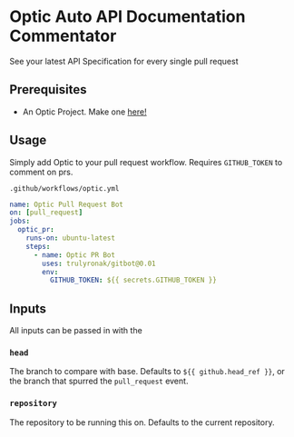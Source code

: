 # Optic Auto API Documentation Commentator

See your latest API Specification for every single pull request

## Prerequisites

- An Optic Project. Make one [here!](https://app.useoptic.com)

## Usage

Simply add Optic to your pull request workflow. Requires `GITHUB_TOKEN` to comment on prs.


`.github/workflows/optic.yml`

```yaml
name: Optic Pull Request Bot
on: [pull_request]
jobs:
  optic_pr:
    runs-on: ubuntu-latest
    steps:
      - name: Optic PR Bot
        uses: trulyronak/gitbot@0.01
        env:
          GITHUB_TOKEN: ${{ secrets.GITHUB_TOKEN }}
```

## Inputs

All inputs can be passed in with the 

### `head`

The branch to compare with base. Defaults to `${{ github.head_ref }}`, or the branch that spurred the `pull_request` event.

### `repository`

The repository to be running this on. Defaults to the current repository.